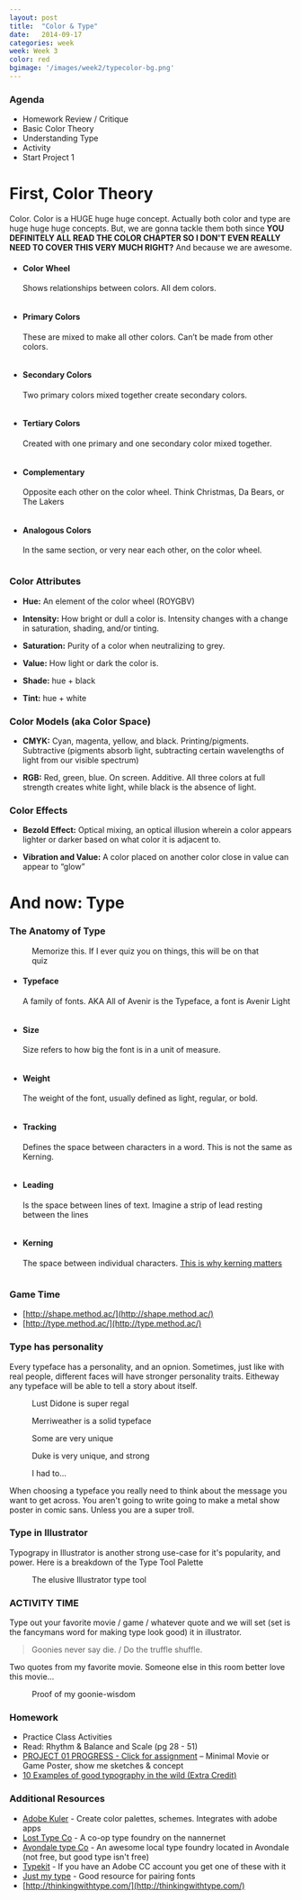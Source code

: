 ```yaml
---
layout: post
title:  "Color & Type"
date:   2014-09-17
categories: week
week: Week 3
color: red
bgimage: '/images/week2/typecolor-bg.png'
---
```


### Agenda
- Homework Review / Critique
- Basic Color Theory
- Understanding Type
- Activity
- Start Project 1

# First, Color Theory
Color. Color is a HUGE huge huge concept. Actually both color and type are huge huge huge concepts. But, we are gonna tackle them both since **YOU DEFINITELY ALL READ THE COLOR CHAPTER SO I DON'T EVEN REALLY NEED TO COVER THIS VERY MUCH RIGHT?** And because we are awesome.

<ul class="large-block-grid-3 small-block-grid-1">
  <li>
    <h4>Color Wheel</h4>
    <p>Shows relationships between colors. All dem colors.</p>
    <figure>
      <img src="/images/week3/hue.png" alt="" />
    </figure>
  </li>

  <li>
    <h4>Primary Colors</h4>
    <p>These are mixed to make all other colors. Can’t be made from other colors.</p>
    <figure>
      <img src="/images/week3/primary.png" alt="" />
    </figure>
  </li>

  <li>
    <h4>Secondary Colors</h4>
    <p>Two primary colors mixed together create secondary colors.</p>
    <figure>
      <img src="/images/week3/secondary.png" alt="" />
    </figure>
  </li>

  <li>
    <h4>Tertiary Colors</h4>
    <p>Created with one primary and one secondary color mixed together.</p>
    <figure>
      <img src="/images/week3/tertiary.png" alt="" />
    </figure>
  </li>

  <li>
    <h4>Complementary</h4>
    <p>Opposite each other on the color wheel. Think Christmas, Da Bears, or The Lakers</p>
    <figure>
      <img src="/images/week3/complimentary.png" alt="" />
    </figure>
  </li>

  <li>
    <h4>Analogous Colors</h4>
    <p>In the same section, or very near each other, on the color wheel.</p>
    <figure>
      <img src="/images/week3/analogous.png" alt="" />
    </figure>
  </li>
</ul>

### Color Attributes

- **Hue:** An element of the color wheel (ROYGBV)

- **Intensity:** How bright or dull a color is. Intensity changes with a change in saturation, shading, and/or tinting.

- **Saturation:** Purity of a color when neutralizing to grey.

- **Value:** How light or dark the color is.

- **Shade:** hue + black

- **Tint:** hue + white


### Color Models (aka Color Space)

- **CMYK:** Cyan, magenta, yellow, and black. Printing/pigments. Subtractive (pigments absorb light, subtracting certain wavelengths of light from our visible spectrum)

- **RGB:** Red, green, blue. On screen. Additive. All three colors at full strength creates white light, while black is the absence of light.


### Color Effects

- **Bezold Effect:** Optical mixing, an optical illusion wherein a color appears lighter or darker based on what color it is adjacent to.

- **Vibration and Value:** A color placed on another color close in value can appear to “glow”

# And now: Type

### The Anatomy of Type
<figure>
  <img src="/images/week3/anatomy.png" alt="" />
  <figcaption>Memorize this. If I ever quiz you on things, this will be on that quiz</figcaption>
</figure>


<ul class="large-block-grid-2 small-block-grid-1">
  <li>
    <h4>Typeface</h4>
    <p>A family of fonts. AKA All of Avenir is the Typeface, a font is Avenir Light</p>
    <figure>
      <img src="/images/week3/typeface.png" alt="" />
    </figure>
  </li>

  <li>
    <h4>Size</h4>
    <p>Size refers to how big the font is in a unit of measure. </p>
    <figure>
      <img src="/images/week3/font-size.png" alt="" />
    </figure>
  </li>

  <li>
    <h4>Weight</h4>
    <p>The weight of the font, usually defined as light, regular, or bold.</p>
    <figure>
      <img src="/images/week3/font-weight.png" alt="" />
    </figure>
  </li>

  <li>
    <h4>Tracking</h4>
    <p>Defines the space between characters in a word. This is not the same as Kerning.</p>
    <figure>
      <img src="/images/week3/tracking.png" alt="" />
    </figure>
  </li>
  <li>
    <h4>Leading</h4>
    <p>Is the space between lines of text. Imagine a strip of lead resting between the lines</p>
    <figure>
      <img src="/images/week3/leading.png" alt="" />
    </figure>
  </li>
  <li>
    <h4>Kerning</h4>
    <p>The space between individual characters. <a href="http://www.fastcodesign.com/3035334/fast-feed/esurance-learns-an-expensive-lesson-on-why-kerning-matters">This is why kerning matters</a></p>
    <figure>
      <img src="/images/week3/kerning.png" alt="" />
    </figure>
  </li>
</ul>

### Game Time
- [http://shape.method.ac/](http://shape.method.ac/)
- [http://type.method.ac/](http://type.method.ac/)

### Type has personality
Every typeface has a personality, and an opnion. Sometimes, just like with real people, different faces will have stronger personality traits. Eitheway any typeface will be able to tell a story about itself.

<figure>
  <img src="/images/week3/type-regal.png" alt="">
  <figcaption>Lust Didone is super regal</figcaption>
  </img>
</figure>

<figure>
  <img src="/images/week3/type-sturdy.png" alt="">
  <figcaption>Merriweather is a solid typeface</figcaption>
  </img>
</figure>

<figure>
  <img src="/images/week3/type-overt.png" alt="">
  <figcaption>Some are very unique</figcaption>
  </img>
</figure>

<figure>
  <img src="/images/week3/type-stylized.png" alt="">
  <figcaption>Duke is very unique, and strong</figcaption>
  </img>
</figure>

<figure>
  <img src="/images/week3/type-comical.png" alt="">
  <figcaption>I had to...</figcaption>
  </img>
</figure>

When choosing a typeface you really need to think about the message you want to get across. You aren't going to write going to make a metal show poster in comic sans. Unless you are a super troll.

### Type in Illustrator
Typograpy in Illustrator is another strong use-case for it's popularity, and power. Here is a breakdown of the Type Tool Palette

<figure>
  <img src="/images/week3/type-tool.png" alt="" />
  <figcaption>The elusive Illustrator type tool</figcaption>
</figure>

### ACTIVITY TIME
Type out your favorite movie / game / whatever quote and we will set (set is the fancymans word for making type look good) it in illustrator.

>Goonies never say die. / Do the truffle shuffle.

Two quotes from my favorite movie. Someone else in this room better love this movie...

<figure>
  <img src="/images/week3/chunk.png" alt="">
  <figcaption>Proof of my goonie-wisdom</figcaption>
  </img>
</figure>

### Homework
- Practice Class Activities
- Read: Rhythm & Balance and Scale (pg 28 - 51)
- [PROJECT 01 PROGRESS - Click for assignment](/projects/project-01.html) – Minimal Movie or Game Poster, show me sketches & concept
- [10 Examples of good typography in the wild (Extra Credit)](/extra-credit/extra-credit-01.html)

### Additional Resources
- [Adobe Kuler](https://kuler.adobe.com/create/color-wheel/) - Create color palettes, schemes. Integrates with adobe apps
- [Lost Type Co](http://losttype.com) - A co-op type foundry on the nannernet
- [Avondale type Co](http://avondaletypeco.com/) - An awesome local type foundry located in Avondale (not free, but good type isn't free)
- [Typekit](http://typekict.com) - If you have an Adobe CC account you get one of these with it
- [Just my type](http://justmytype.co/) - Good resource for pairing fonts
- [http://thinkingwithtype.com/](http://thinkingwithtype.com/)
